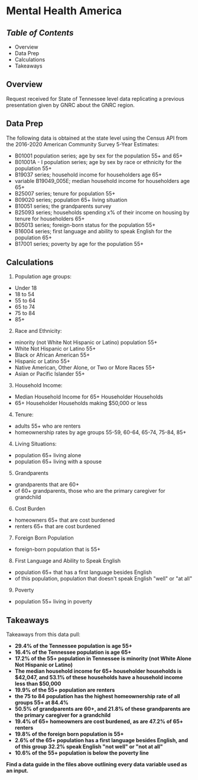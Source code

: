 # **Mental Health America**

## *Table of Contents*  
+ Overview
+ Data Prep  
+ Calculations
+ Takeaways

## Overview  

Request received for State of Tennessee level data replicating a previous presentation given by GNRC about the GNRC region.

## Data Prep  

The following data is obtained at the state level using the Census API from the 2016-2020 American Community Survey 5-Year Estimates:  

+ B01001 population series; age by sex for the population 55+ and 65+  
+ B01001A - I population series; age by sex by race or ethnicity for the population 55+  
+ B19037 series; household income for householders age 65+  
+ variable B19049_005E; median household income for householders age 65+  
+ B25007 series; tenure for population 55+  
+ B09020 series; population 65+ living situation    
+ B10051 series; the grandparents survey  
+ B25093 series; households spending x% of their income on housing by tenure for householders 65+  
+ B05013 series; foreign-born status for the population 55+  
+ B16004 series; first language and ability to speak English for the population 65+  
+ B17001 series; poverty by age for the population 55+  


## Calculations  

1. Population age groups:  
+ Under 18  
+ 18 to 54  
+ 55 to 64  
+ 65 to 74  
+ 75 to 84  
+ 85+  
2. Race and Ethnicity:  
+ minority (not White Not Hispanic or Latino) population 55+  
+ White Not Hispanic or Latino 55+  
+ Black or African American 55+  
+ Hispanic or Latino 55+  
+ Native American, Other Alone, or Two or More Races 55+  
+ Asian or Pacific Islander 55+  
3. Household Income:  
+ Median Household Income for 65+ Householder Households  
+ 65+ Householder Households making $50,000 or less  
4. Tenure:  
+ adults 55+ who are renters  
+ homeownership rates by age groups 55-59, 60-64, 65-74, 75-84, 85+  
4. Living Situations:  
+ population 65+ living alone  
+ population 65+ living with a spouse  
5. Grandparents  
+ grandparents that are 60+  
+ of 60+ grandparents, those who are the primary caregiver for grandchild  
6. Cost Burden  
+ homeowners 65+ that are cost burdened  
+ renters 65+ that are cost burdened  
7. Foreign Born Population  
+ foreign-born population that is 55+  
8. First Language and Ability to Speak English  
+ population 65+ that has a first language besides English  
+ of this population, population that doesn't speak English "well" or "at all"  
9. Poverty  
+ population 55+ living in poverty  

## Takeaways  

Takeaways from this data pull:
+ **29.4% of the Tennessee population is age 55+**  
+ **16.4% of the Tennessee population is age 65+**  
+ **17.2% of the 55+ population in Tennessee is minority (not White Alone Not Hispanic or Latino)**  
+ **The median household income for 65+ householder households is $42,047, and 53.1% of these households have a household income less than $50,000**  
+ **19.9% of the 55+ population are renters**  
+ **the 75 to 84 population has the highest homeownership rate of all groups 55+ at 84.4%**  
+ **50.5% of grandparents are 60+, and 21.8% of these grandparents are the primary caregiver for a grandchild**  
+ **19.4% of 65+ homeowners are cost burdened, as are 47.2% of 65+ renters**  
+ **19.8% of the foreign born population is 55+**  
+ **2.6% of the 65+ population has a first language besides English, and of this group 32.2% speak English "not well" or "not at all"**  
+ **10.6% of the 55+ population is below the poverty line**

**Find a data guide in the files above outlining every data variable used as an input.**
